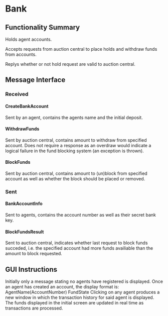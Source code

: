 # Bank

## Functionality Summary
Holds agent accounts. 

Accepts requests from auction central to place holds and withdraw funds from accounts.

Replys whether or not hold request are valid to auction central.
  
## Message Interface

### Received
#### CreateBankAccount
Sent by an agent, contains the agents name and the initial deposit.
#### WithdrawFunds
Sent by auction central, contains amount to withdraw from specified account. Does not require a response
as an overdraw would indicate a logical failure in the fund blocking system (an exception is thrown).
#### BlockFunds
Sent by auction central, contains amount to (un)block from specified account
as well as whether the block should be placed or removed.

### Sent
#### BankAccountInfo
Sent to agents, contains the account number as well as their secret bank key.
#### BlockFundsResult
Sent to auction central, indicates whether last request to block funds succeded, i.e.
the specified account had more funds availiable than the amount to block requested.

## GUI Instructions
Initially only a message stating no agents have registered is displayed.
Once an agent has created an account, the display format is: AgentName(AccountNumber) FundState
Clicking on any agent produces a new window in which the transaction history for said agent is displayed.
The funds displayed in the initial screen are updated in real time as transactions are processed.

